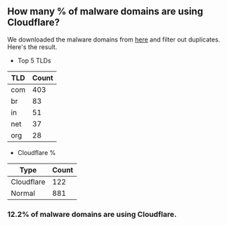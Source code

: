 ## How many % of malware domains are using Cloudflare?


We downloaded the malware domains from [here](https://urlhaus.abuse.ch) and filter out duplicates.
Here's the result.


[//]: # (start replacement)


- Top 5 TLDs

| TLD | Count |
| --- | --- |
| com | 403 |
| br | 83 |
| in | 51 |
| net | 37 |
| org | 28 |


- Cloudflare %

| Type | Count |
| --- | --- |
| Cloudflare | 122 |
| Normal | 881 |


### 12.2% of malware domains are using Cloudflare.